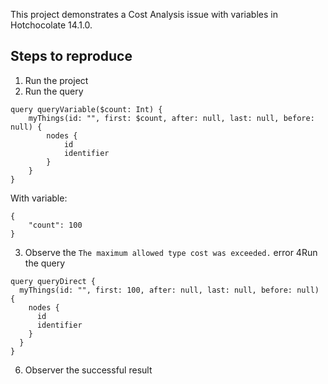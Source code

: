This project demonstrates a Cost Analysis issue with variables in Hotchocolate 14.1.0.

## Steps to reproduce
1. Run the project
2. Run the query
```
query queryVariable($count: Int) {
    myThings(id: "", first: $count, after: null, last: null, before: null) {
        nodes {
            id
            identifier
        }
    }
}
```
With variable:
```
{
    "count": 100
}
```
3. Observe the `The maximum allowed type cost was exceeded.` error
4Run the query
```
query queryDirect {
  myThings(id: "", first: 100, after: null, last: null, before: null) {
    nodes {
      id
      identifier
    }
  }
}
```
6. Observer the successful result
